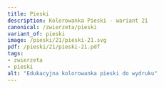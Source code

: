 ```yaml
---
title: Pieski
description: Kolorowanka Pieski - wariant 21
canonical: /zwierzeta/pieski
variant_of: pieski
image: /pieski/21/pieski-21.svg
pdf: /pieski/21/pieski-21.pdf
tags:
- zwierzeta
- pieski
alt: "Edukacyjna kolorowanka pieski do wydruku"
---
```


